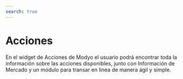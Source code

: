 ```yaml
---
search: true
---
```


# Acciones

En el widget de Acciones de Modyo el usuario podrá encontrar toda la información sobre las acciones disponibles, junto con Información de Mercado y un módulo para transar en línea de manera ágil y simple.

<iframe id="widgetFrame" src="https://widgets-es.modyo.com/inversiones/acciones" width="100%"  frameBorder="0"  style="visibility:hidden;min-height:800px;overflow:auto;margin-top:20px;"/>

| Funcionalidad | Descripción |
|-----|-----|
| Layout de Acciones | Muestra el conjunto de acciones transables disponibles. Muestra un listado con las operaciones en tránsito asociadas a las acciones. Muestra la información de mercado para una Acción específica. Permite cancelar operaciones en tránsito, de ser necesario. |
| Información de Mercado | Muestra la información disponible para la acción, como la evolución, las puntas de mercado, monto transado, último precio y posibles documentos específicos de la institución. Permite comprar o vender una acción seleccionada. |
| Compra de Acciones | Permite realizar la compra de la acción seleccionada, definiendo la cuenta de inversión, la cantidad de acciones, el monto máximo al que se desea comprar, y el tiempo de duración de la orden. |
| Venta de Acciones | Permite realizar la venta de la acción seleccionada, definiendo la cuenta de inversión, la cantidad de acciones que se desean vender y el precio mínimo de venta. |

<script>

  export default {
    mounted() {

      function setIframeHeightCO(id, ht) {
          var ifrm = document.getElementById(id);
          if(ifrm) {
            ifrm.style.visibility = 'hidden';
            // some IE versions need a bit added or scrollbar appears
            ifrm.style.height = ht + 4 + "px";
            ifrm.style.visibility = 'visible';
          }
      }


      // iframed document sends its height using postMessage
      function handleDocHeightMsg(e) {
          // check origin
          if ( e.origin === 'https://widgets-es.modyo.com' ) {
              // parse data
              var data = JSON.parse( e.data );

              console.log('data:', data)
              // check data object
              if ( data['docHeight'] ) {
                  setIframeHeightCO( 'widgetFrame', data['docHeight'] );
              } else {
                  setIframeHeightCO( 'widgetFrame', 700 );
              }
          }
      }

      // assign message handler
      if ( window.addEventListener ) {
          window.addEventListener('message', handleDocHeightMsg, false);
      }
    }
  }

</script>

